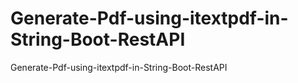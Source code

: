 # Generate-Pdf-using-itextpdf-in-String-Boot-RestAPI
 Generate-Pdf-using-itextpdf-in-String-Boot-RestAPI
